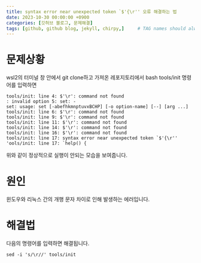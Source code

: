 ```yaml
---
title: syntax error near unexpected token `$'{\r'' 오류 해결하는 법
date: 2023-10-30 00:00:00 +0900
categories: [깃허브 블로그, 문제해결]
tags: [github, github blog, jekyll, chirpy,]     # TAG names should always be lowercase
---
```


# 문제상황

wsl2의 터미널 창 안에서 git clone하고 가져온 레포지토리에서 bash tools/init 명령어를 입력하면 
~~~
tools/init: line 4: $'\r': command not found
: invalid option 5: set: -
set: usage: set [-abefhkmnptuvxBCHP] [-o option-name] [--] [arg ...]
tools/init: line 6: $'\r': command not found
tools/init: line 9: $'\r': command not found
tools/init: line 11: $'\r': command not found
tools/init: line 14: $'\r': command not found
tools/init: line 16: $'\r': command not found
tools/init: line 17: syntax error near unexpected token `$'{\r''
'ools/init: line 17: `help() {
~~~
위와 같이 정상적으로 실행이 안되는 모습을 보여줍니다.

# 원인
윈도우와 리눅스 간의 개행 문자 차이로 인해 발생하는 에러입니다.

# 해결법
다음의 명령어를 입력하면 해결됩니다.
~~~
sed -i 's/\r//' tools/init
~~~